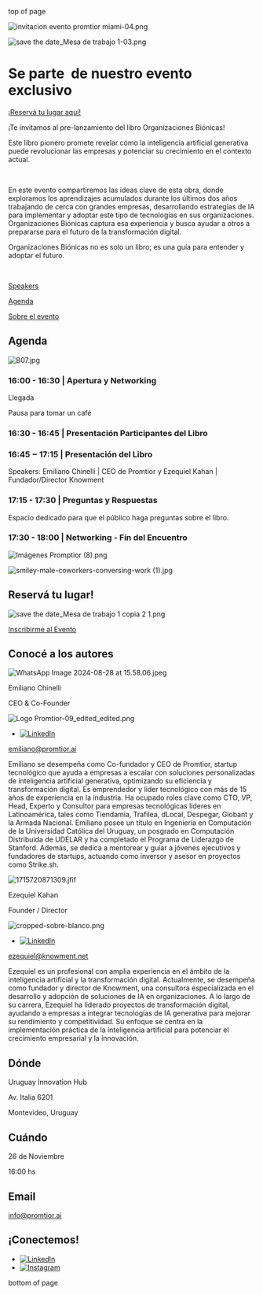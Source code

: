 top of page

![invitacion evento promtior miami-04.png](https://static.wixstatic.com/media/3571ab_18c9c9c86d004263b7db2e2faca41a1f~mv2.png/v1/fill/w_1920,h_534,al_c,q_90,usm_0.66_1.00_0.01,enc_avif,quality_auto/3571ab_18c9c9c86d004263b7db2e2faca41a1f~mv2.png)

![save the date_Mesa de trabajo 1-03.png](https://static.wixstatic.com/media/3571ab_6581a0303daf4097ad5d38f7f0bdea00~mv2.png/v1/fill/w_1920,h_534,al_c,q_90,usm_0.66_1.00_0.01,enc_avif,quality_auto/3571ab_6581a0303daf4097ad5d38f7f0bdea00~mv2.png)

# Se parte    de nuestro   evento exclusivo

[¡Reservá tu lugar aquí!](https://www.promtior.ai/prelanzamiento-organizaciones-bionicas)

¡Te invitamos al pre-lanzamiento del libro Organizaciones Biónicas!

Este libro pionero promete revelar cómo la inteligencia artificial generativa puede revolucionar las empresas y potenciar su crecimiento en el contexto actual.

​

En este evento compartiremos las ideas clave de esta obra, donde exploramos los aprendizajes acumulados durante los últimos dos años trabajando de cerca con grandes empresas, desarrollando estrategias de IA para implementar y adoptar este tipo de tecnologías en sus organizaciones. Organizaciones Biónicas captura esa experiencia y busca ayudar a otros a prepararse para el futuro de la transformación digital.

Organizaciones Biónicas no es solo un libro; es una guía para entender y adoptar el futuro.

​

[Speakers](https://www.promtior.ai/prelanzamiento-organizaciones-bionicas)

[Agenda](https://www.promtior.ai/prelanzamiento-organizaciones-bionicas)

[Sobre el evento](https://www.promtior.ai/prelanzamiento-organizaciones-bionicas)

## Agenda

![B07.jpg](https://static.wixstatic.com/media/35d56d_7376149760734ccdaccafe5c83a3981c~mv2.jpg/v1/crop/x_550,y_0,w_1092,h_1406/fill/w_467,h_601,al_c,q_80,usm_0.66_1.00_0.01,enc_avif,quality_auto/B07.jpg)

### 16:00 - 16:30 \| Apertura y Networking

Llegada

Pausa para tomar un café

### 16:30 - 16:45 \| Presentación Participantes del Libro

### 16:45 − 17:15 \| Presentación del Libro

Speakers: Emiliano Chinelli \| CEO de Promtior y Ezequiel Kahan \| Fundador/Director Knowment

### 17:15 - 17:30 \| Preguntas y Respuestas

Espacio dedicado para que el público haga preguntas sobre el libro.

### 17:30 - 18:00 \| Networking - Fin del Encuentro

![Imágenes Promptior (8).png](https://static.wixstatic.com/media/3571ab_d0ab3148354645c4badcd4baca0d0ee0~mv2.png/v1/fill/w_268,h_400,al_c,q_85,usm_0.66_1.00_0.01,enc_avif,quality_auto/Im%C3%A1genes%20Promptior%20(8).png)

![smiley-male-coworkers-conversing-work (1).jpg](https://static.wixstatic.com/media/3571ab_e564baa95bf74a88826e2843648a00de~mv2.jpg/v1/crop/x_0,y_2,w_1815,h_1206/fill/w_363,h_209,al_c,q_80,usm_0.66_1.00_0.01,enc_avif,quality_auto/smiley-male-coworkers-conversing-work%20(1).jpg)

## Reservá tu   lugar!

![save the date_Mesa de trabajo 1 copia 2 1.png](https://static.wixstatic.com/media/35d56d_20db44a66e59400fb7625664d0a3c3b9~mv2.png/v1/fill/w_354,h_354,al_c,q_85,usm_0.66_1.00_0.01,enc_avif,quality_auto/save%20the%20date_Mesa%20de%20trabajo%201%20copia%202%201.png)

[Inscribirme al Evento](https://lu.ma/bi8vfcvj)

## Conocé a los autores

![WhatsApp Image 2024-08-28 at 15.58.06.jpeg](https://static.wixstatic.com/media/3571ab_b02602be2f044cf18ee0debf38f63f9a~mv2.jpeg/v1/crop/x_0,y_74,w_1066,h_1067/fill/w_344,h_396,al_c,q_80,usm_0.66_1.00_0.01,enc_avif,quality_auto/WhatsApp%20Image%202024-08-28%20at%2015_58_06.jpeg)

Emiliano Chinelli

CEO & Co-Founder

![Logo Promtior-09_edited_edited.png](https://static.wixstatic.com/media/3571ab_1704f35094f14eb18ff198257858dc5c~mv2.png/v1/crop/x_0,y_120,w_2970,h_601/fill/w_204,h_41,al_c,q_85,usm_0.66_1.00_0.01,enc_avif,quality_auto/Logo%20Promtior-09_edited_edited.png)

- [![LinkedIn](https://static.wixstatic.com/media/11062b_60c5fc4a3ecd49f2a697206b09eeace1~mv2.png/v1/fill/w_23,h_23,al_c,q_85,usm_0.66_1.00_0.01,enc_avif,quality_auto/11062b_60c5fc4a3ecd49f2a697206b09eeace1~mv2.png)](https://www.linkedin.com/in/emilianochinelli/)

[emiliano@promtior.ai](mailto:emiliano@promtior.ai)

Emiliano se desempeña como Co-fundador y CEO de Promtior, startup tecnológico que ayuda a empresas a escalar con soluciones personalizadas de inteligencia artificial generativa, optimizando su eficiencia y transformación digital. Es emprendedor y líder tecnológico con más de 15 años de experiencia en la industria. Ha ocupado roles clave como CTO, VP, Head, Experto y Consultor para empresas tecnológicas líderes en Latinoamérica, tales como Tiendamia, Trafilea, dLocal, Despegar, Globant y la Armada Nacional. Emiliano posee un título en Ingeniería en Computación de la Universidad Católica del Uruguay, un posgrado en Computación Distribuida de UDELAR y ha completado el Programa de Liderazgo de Stanford. Además, se dedica a mentorear y guiar a jóvenes ejecutivos y fundadores de startups, actuando como inversor y asesor en proyectos como Strike.sh.

![1715720871309.jfif](https://static.wixstatic.com/media/3571ab_895b08bf66d6457084b1be0c719ca863~mv2.jpg/v1/fill/w_344,h_396,al_c,q_80,usm_0.66_1.00_0.01,enc_avif,quality_auto/1715720871309_jfif.jpg)

Ezequiel Kahan

Founder / Director

![cropped-sobre-blanco.png](https://static.wixstatic.com/media/3571ab_5b7c89c49e0c4dcc95bf86596f065b35~mv2.png/v1/fill/w_204,h_41,al_c,q_85,usm_0.66_1.00_0.01,enc_avif,quality_auto/cropped-sobre-blanco.png)

- [![LinkedIn](https://static.wixstatic.com/media/11062b_60c5fc4a3ecd49f2a697206b09eeace1~mv2.png/v1/fill/w_23,h_23,al_c,q_85,usm_0.66_1.00_0.01,enc_avif,quality_auto/11062b_60c5fc4a3ecd49f2a697206b09eeace1~mv2.png)](https://www.linkedin.com/in/ekahan/)

[ezequiel@knowment.net](mailto:ezequiel@knowment.net)

Ezequiel es un profesional con amplia experiencia en el ámbito de la inteligencia artificial y la transformación digital. Actualmente, se desempeña como fundador y director de Knowment, una consultora especializada en el desarrollo y adopción de soluciones de IA en organizaciones. A lo largo de su carrera, Ezequiel ha liderado proyectos de transformación digital, ayudando a empresas a integrar tecnologías de IA generativa para mejorar su rendimiento y competitividad. Su enfoque se centra en la implementación práctica de la inteligencia artificial para potenciar el crecimiento empresarial y la innovación.

## Dónde

Uruguay Innovation Hub

​Av. Italia 6201

Montevideo, Uruguay

## Cuándo

26 de Noviembre

16:00 hs

## Email

[info@promtior.ai](mailto:info@promtior.ai)

## ¡Conectemos!

- [![LinkedIn](https://static.wixstatic.com/media/11062b_60c5fc4a3ecd49f2a697206b09eeace1~mv2.png/v1/fill/w_25,h_25,al_c,q_85,usm_0.66_1.00_0.01,enc_avif,quality_auto/11062b_60c5fc4a3ecd49f2a697206b09eeace1~mv2.png)](https://www.linkedin.com/company/promtior-ai/)
- [![Instagram](https://static.wixstatic.com/media/11062b_6e9638ad803e4099a6116eb750b5a584~mv2.png/v1/fill/w_25,h_25,al_c,q_85,usm_0.66_1.00_0.01,enc_avif,quality_auto/11062b_6e9638ad803e4099a6116eb750b5a584~mv2.png)](https://www.instagram.com/promtior.ai/)

bottom of page